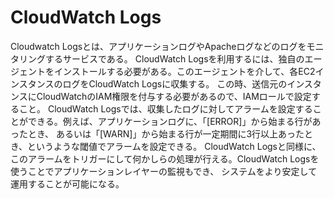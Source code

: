 # CloudWatch Logs
Cloudwatch Logsとは、アプリケーションログやApacheログなどのログをモニタリングするサービスである。
CloudWatch Logsを利用するには、独自のエージェントをインストールする必要がある。このエージェントを介して、各EC2インスタンスのログをCloudWatch Logsに収集する。
この時、送信元のインスタンスにCloudWatchのIAM権限を付与する必要があるので、IAMロールで設定すること。
CloudWatch Logsでは、収集したログに対してアラームを設定することができる。例えば、アプリケーションログに、「[ERROR]」から始まる行があったとき、
あるいは「[WARN]」から始まる行が一定期間に3行以上あったとき、というような閾値でアラームを設定できる。
CloudWatch Logsと同様に、このアラームをトリガーにして何かしらの処理が行える。CloudWatch Logsを使うことでアプリケーションレイヤーの監視もでき、
システムをより安定して運用することが可能になる。
